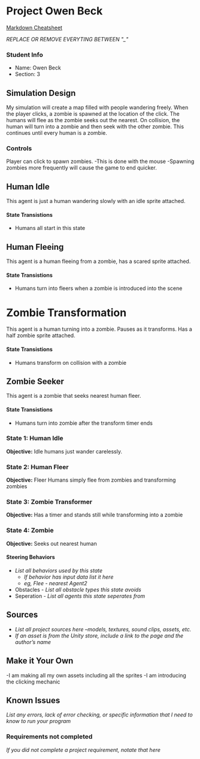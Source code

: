 # Project Owen Beck

[Markdown Cheatsheet](https://github.com/adam-p/markdown-here/wiki/Markdown-Here-Cheatsheet)

_REPLACE OR REMOVE EVERYTING BETWEEN "\_"_

### Student Info

-   Name: Owen Beck
-   Section: 3

## Simulation Design

My simulation will create a map filled with people wandering freely. When the player clicks, a zombie is spawned at the location of the click.
The humans will flee as the zombie seeks out the nearest. On collision, the human will turn into a zombie and then seek with the other zombie.
This continues until every human is a zombie.

### Controls
Player can click to spawn zombies.
    -This is done with the mouse
    -Spawning zombies more frequently will cause the game to end quicker.

## Human Idle

This agent is just a human wandering slowly with an idle sprite attached.

#### State Transistions

- Humans all start in this state

## Human Fleeing
This agent is a human fleeing from a zombie, has a scared sprite attached.

#### State Transistions

- Humans turn into fleers when a zombie is introduced into the scene

# Zombie Transformation
This agent is a human turning into a zombie. Pauses as it transforms. Has a half zombie sprite attached.

#### State Transistions
- Humans transform on collision with a zombie

## Zombie Seeker
This agent is a zombie that seeks nearest human fleer.

#### State Transistions
- Humans turn into zombie after the transform timer ends

### State 1: Human Idle

**Objective:** Idle humans just wander carelessly.

### State 2: Human Fleer

**Objective:** Fleer Humans simply flee from zombies and transforming zombies

### State 3: Zombie Transformer

**Objective:** Has a timer and stands still while transforming into a zombie

### State 4: Zombie

**Objective:** Seeks out nearest human

#### Steering Behaviors

- _List all behaviors used by this state_
   - _If behavior has input data list it here_
   - _eg, Flee - nearest Agent2_
- Obstacles - _List all obstacle types this state avoids_
- Seperation - _List all agents this state seperates from_
   
   
## Sources

-   _List all project sources here –models, textures, sound clips, assets, etc._
-   _If an asset is from the Unity store, include a link to the page and the author’s name_

## Make it Your Own

-I am making all my own assets including all the sprites
-I am introducing the clicking mechanic

## Known Issues

_List any errors, lack of error checking, or specific information that I need to know to run your program_

### Requirements not completed

_If you did not complete a project requirement, notate that here_

